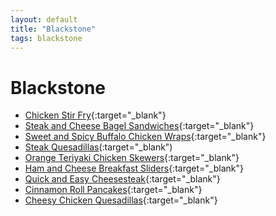 ```yaml
---
layout: default
title: "Blackstone"
tags: blackstone
---
```

# Blackstone

<!--### Categories-->
<!-- TOC depthFrom:4 depthTo:6 withLinks:1 updateOnSave:1 orderedList:0 -->

<!--- [Danish](#danish)
- [Goetta](#goetta)
- [Dogs and Brats](#dogs-and-brats)
- [Egg Based](#egg-based)
- [Oatmeal](#oatmeal)
- [Pancakes](#pancakes)-->

<!-- /TOC -->

* [Chicken Stir Fry](https://blackstoneproducts.com/blogs/recipes/chicken-stir-fry){:target="_blank"}
* [Steak and Cheese Bagel Sandwiches](https://blackstoneproducts.com/blogs/recipes/steak-and-cheese-bagel-sandwiches){:target="_blank"}
* [Sweet and Spicy Buffalo Chicken Wraps](https://blackstoneproducts.com/blogs/recipes/sweet-and-spicy-buffalo-chicken-wraps){:target="_blank"}
* [Steak Quesadillas](https://blackstoneproducts.com/blogs/recipes/chimichurri-rojo-steak-quesadillas)(:target="_blank")
* [Orange Teriyaki Chicken Skewers](https://blackstoneproducts.com/blogs/recipes/orange-teriyaki-chicken-skewers){:target="_blank"}
* [Ham and Cheese Breakfast Sliders](https://blackstoneproducts.com/blogs/recipes/ham-cheese-breakfast-sliders){:target="_blank"}
* [Quick and Easy Cheesesteak](https://blackstoneproducts.com/blogs/recipes/quick-easy-cheesesteak){:target="_blank"}
* [Cinnamon Roll Pancakes](https://blackstoneproducts.com/blogs/recipes/cinnamon-roll-pancakes){:target="_blank"}
* [Cheesy Chicken Quesadillas](https://blackstoneproducts.com/blogs/recipes/super-easy-mega-cheesy-quesadillas){:target="_blank"}
